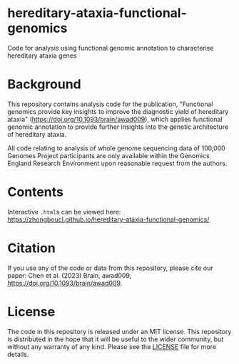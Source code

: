 # hereditary-ataxia-functional-genomics
Code for analysis using functional genomic annotation to characterise hereditary ataxia genes

<!-- README.md is generated from README.Rmd. Please edit that file -->
# Background

This repository contains analysis code for the publication, "Functional genomics provide key insights to improve the diagnostic yield of hereditary ataxia" (https://doi.org/10.1093/brain/awad009), which applies functional genomic annotation to provide further insights into the genetic architecture of hereditary ataxia. 

All code relating to analysis of whole genome sequencing data of 100,000 Genomes Project participants are only available within the Genomics England Research Environment upon reasonable request from the authors. 

# Contents
Interactive `.html`s can be viewed here: https://zhongboucl.github.io/hereditary-ataxia-functional-genomics/

# Citation

If you use any of the code or data from this repository, please cite our paper: Chen et al. (2023) Brain, awad009, https://doi.org/10.1093/brain/awad009. 

# License

The code in this repository is released under an MIT license. This repository is distributed in the hope that it will be useful to the wider community, but without any warranty of any kind. Please see the [LICENSE](LICENSE) file for more details.
